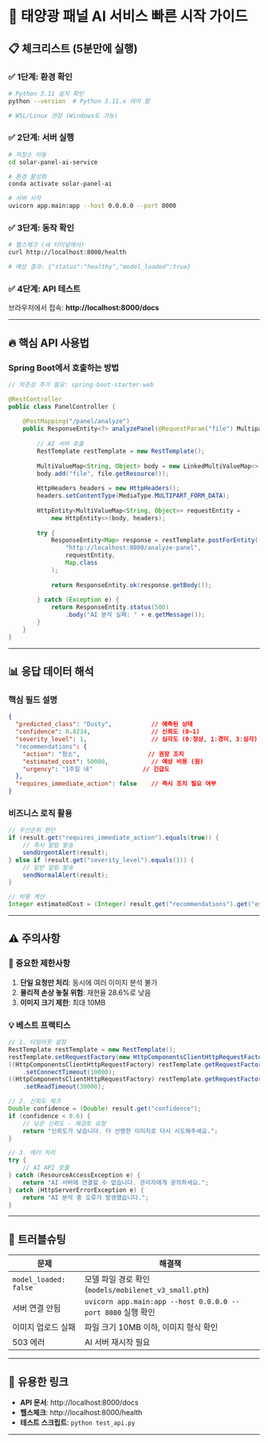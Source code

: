 # 🚀 태양광 패널 AI 서비스 빠른 시작 가이드

## 📋 체크리스트 (5분만에 실행)

### ✅ 1단계: 환경 확인
```bash
# Python 3.11 설치 확인
python --version  # Python 3.11.x 여야 함

# WSL/Linux 권장 (Windows도 가능)
```

### ✅ 2단계: 서버 실행
```bash
# 저장소 이동
cd solar-panel-ai-service

# 환경 활성화
conda activate solar-panel-ai

# 서버 시작
uvicorn app.main:app --host 0.0.0.0 --port 8000
```

### ✅ 3단계: 동작 확인
```bash
# 헬스체크 (새 터미널에서)
curl http://localhost:8000/health

# 예상 결과: {"status":"healthy","model_loaded":true}
```

### ✅ 4단계: API 테스트
브라우저에서 접속: **http://localhost:8000/docs**

---

## 🔥 핵심 API 사용법

### Spring Boot에서 호출하는 방법

```java
// 의존성 추가 필요: spring-boot-starter-web

@RestController
public class PanelController {
    
    @PostMapping("/panel/analyze")
    public ResponseEntity<?> analyzePanel(@RequestParam("file") MultipartFile file) {
        
        // AI 서버 호출
        RestTemplate restTemplate = new RestTemplate();
        
        MultiValueMap<String, Object> body = new LinkedMultiValueMap<>();
        body.add("file", file.getResource());
        
        HttpHeaders headers = new HttpHeaders();
        headers.setContentType(MediaType.MULTIPART_FORM_DATA);
        
        HttpEntity<MultiValueMap<String, Object>> requestEntity = 
            new HttpEntity<>(body, headers);
        
        try {
            ResponseEntity<Map> response = restTemplate.postForEntity(
                "http://localhost:8000/analyze-panel",
                requestEntity,
                Map.class
            );
            
            return ResponseEntity.ok(response.getBody());
            
        } catch (Exception e) {
            return ResponseEntity.status(500)
                .body("AI 분석 실패: " + e.getMessage());
        }
    }
}
```

---

## 📊 응답 데이터 해석

### 핵심 필드 설명
```json
{
  "predicted_class": "Dusty",           // 예측된 상태
  "confidence": 0.8234,                 // 신뢰도 (0~1)
  "severity_level": 1,                  // 심각도 (0:정상, 1:경미, 3:심각)
  "recommendations": {
    "action": "청소",                   // 권장 조치
    "estimated_cost": 50000,            // 예상 비용 (원)
    "urgency": "1주일 내"              // 긴급도
  },
  "requires_immediate_action": false    // 즉시 조치 필요 여부
}
```

### 비즈니스 로직 활용
```java
// 우선순위 판단
if (result.get("requires_immediate_action").equals(true)) {
    // 즉시 알림 발송
    sendUrgentAlert(result);
} else if (result.get("severity_level").equals(1)) {
    // 일반 알림 발송  
    sendNormalAlert(result);
}

// 비용 계산
Integer estimatedCost = (Integer) result.get("recommendations").get("estimated_cost");
```

---

## ⚠️ 주의사항

### 🚨 중요한 제한사항
1. **단일 요청만 처리**: 동시에 여러 이미지 분석 불가
2. **물리적 손상 놓칠 위험**: 재현율 28.6%로 낮음
3. **이미지 크기 제한**: 최대 10MB

### 💡 베스트 프랙티스
```java
// 1. 타임아웃 설정
RestTemplate restTemplate = new RestTemplate();
restTemplate.setRequestFactory(new HttpComponentsClientHttpRequestFactory());
((HttpComponentsClientHttpRequestFactory) restTemplate.getRequestFactory())
    .setConnectTimeout(10000);
((HttpComponentsClientHttpRequestFactory) restTemplate.getRequestFactory())
    .setReadTimeout(30000);

// 2. 신뢰도 체크
Double confidence = (Double) result.get("confidence");
if (confidence < 0.6) {
    // 낮은 신뢰도 - 재검토 요청
    return "신뢰도가 낮습니다. 더 선명한 이미지로 다시 시도해주세요.";
}

// 3. 에러 처리
try {
    // AI API 호출
} catch (ResourceAccessException e) {
    return "AI 서버에 연결할 수 없습니다. 관리자에게 문의하세요.";
} catch (HttpServerErrorException e) {
    return "AI 분석 중 오류가 발생했습니다.";
}
```

---

## 🐛 트러블슈팅

| 문제 | 해결책 |
|------|--------|
| `model_loaded: false` | 모델 파일 경로 확인 (`models/mobilenet_v3_small.pth`) |
| 서버 연결 안됨 | `uvicorn app.main:app --host 0.0.0.0 --port 8000` 실행 확인 |
| 이미지 업로드 실패 | 파일 크기 10MB 이하, 이미지 형식 확인 |
| 503 에러 | AI 서버 재시작 필요 |

---

## 🔗 유용한 링크

- **API 문서**: http://localhost:8000/docs
- **헬스체크**: http://localhost:8000/health  
- **테스트 스크립트**: `python test_api.py`

---
